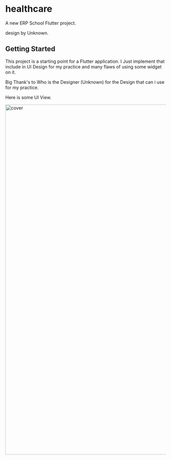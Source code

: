 # healthcare

A new ERP School Flutter project.

design by Unknown.

## Getting Started

This project is a starting point for a Flutter application. I Just implement that include in UI Design for my practice and many flaws of using some widget on it.

Big Thank's to Who is the Designer (Unknown) for the Design that can i use for my practice.

Here is some UI View.

<img width="1097" alt="cover" src="https://user-images.githubusercontent.com/42954205/132294553-8ec7d714-5ab9-4cfa-82b7-f7f5fe0fd48a.png">

